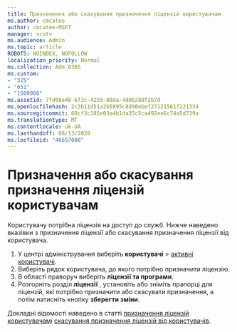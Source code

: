 ```yaml
---
title: Призначення або скасування призначення ліцензій користувачам
ms.author: cmcatee
author: cmcatee-MSFT
manager: scotv
ms.audience: Admin
ms.topic: article
ROBOTS: NOINDEX, NOFOLLOW
localization_priority: Normal
ms.collection: Adm_O365
ms.custom:
- "325"
- "651"
- "1500008"
ms.assetid: 7fd08e48-6f3c-4259-88da-4d06288f2b7d
ms.openlocfilehash: 2c3b11d51a2b5895c8d90ebef27121561f221334
ms.sourcegitcommit: 69cf3c185e03a4b1da35c5ca492ee6c74a5d739a
ms.translationtype: MT
ms.contentlocale: uk-UA
ms.lasthandoff: 08/13/2020
ms.locfileid: "46657088"
---
```

# <a name="assign-or-unassign-licenses-to-users"></a>Призначення або скасування призначення ліцензій користувачам

Користувачу потрібна ліцензія на доступ до служб. Нижче наведено вказівки з призначення ліцензії або скасування призначення ліцензії від користувача.
  
1. У центрі адміністрування виберіть **користувачі** \> [активні користувачі](https://go.microsoft.com/fwlink/p/?linkid=834822).
2. Виберіть рядок користувача, до якого потрібно призначити ліцензію.
3. В області праворуч виберіть **ліцензії та програми**.
4. Розгорніть розділ **ліцензії** , установіть або зніміть прапорці для ліцензій, які потрібно призначити або скасувати призначення, а потім натисніть кнопку **зберегти зміни**.

Докладні відомості наведено в статті [призначення ліцензій користувачам](https://docs.microsoft.com/microsoft-365/admin/manage/assign-licenses-to-users)і [скасування призначення ліцензій від користувачів](https://docs.microsoft.com/microsoft-365/admin/manage/remove-licenses-from-users).